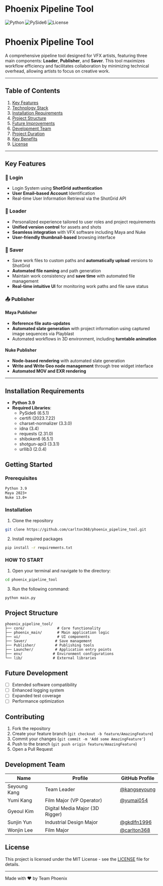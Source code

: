 # Phoenix Pipeline Tool

![Python](https://img.shields.io/badge/python-3.9-blue.svg)
![PySide6](https://img.shields.io/badge/PySide6-6.5.1-green.svg)
![License](https://img.shields.io/badge/license-MIT-blue.svg)

# Phoenix Pipeline Tool

A comprehensive pipeline tool designed for VFX artists, featuring three main components: **Loader**, **Publisher**, and **Saver**. This tool maximizes workflow efficiency and facilitates collaboration by minimizing technical overhead, allowing artists to focus on creative work.

---

## Table of Contents
1. [Key Features](#key-features)
2. [Technology Stack](#technology-stack)
3. [Installation Requirements](#installation-requirements)
4. [Project Structure](#project-structure)
5. [Future Improvements](#future-improvements)
6. [Development Team](#development-team)
7. [Project Duration](#project-duration)
8. [Key Benefits](#key-benefits)
9. [License](#license)

---

## Key Features

### 🔐 Login
- Login System using **ShotGrid authentication**
- **User Email–based Account** Identification
- Real-time User Information Retrieval via the ShotGrid API

### 🔄 Loader
- Personalized experience tailored to user roles and project requirements  
- **Unified version control** for assets and shots  
- **Seamless integration** with VFX software including Maya and Nuke  
- **User-friendly thumbnail-based** browsing interface  

### 💾 Saver
- Save work files to custom paths and **automatically upload** versions to ShotGrid  
- **Automated file naming** and path generation  
- Maintain work consistency and **save time** with automated file management  
- **Real-time intuitive UI** for monitoring work paths and file save status  

### 📤 Publisher

#### Maya Publisher
- **Reference file auto-updates**  
- **Automated slate generation** with project information using captured image sequences via Playblast  
- Automated workflows in 3D environment, including **turntable animation**  

#### Nuke Publisher
- **Node-based rendering** with automated slate generation  
- **Write and Write Geo node management** through tree widget interface  
- **Automated MOV and EXR rendering**  

---

## Installation Requirements
- **Python 3.9**
- **Required Libraries**:
  - PySide6 (6.5.1)
  - certifi (2023.7.22)
  - charset-normalizer (3.3.0)
  - idna (3.4)
  - requests (2.31.0)
  - shiboken6 (6.5.1)
  - shotgun-api3 (3.3.1)
  - urllib3 (2.0.4)

## Getting Started

### Prerequisites
```bash
Python 3.9
Maya 2023+
Nuke 13.0+
```

### Installation
1. Clone the repository
```bash
git clone https://github.com/carlton368/phoenix_pipeline_tool.git
```

2. Install required packages
```bash
pip install -r requirements.txt
```

### HOW TO START
1. Open your terminal and navigate to the directory:
```bash
cd phoenix_pipeline_tool
```

3. Run the following command:
```bash
python main.py 
```

## Project Structure
```
phoenix_pipeline_tool/
├── core/               # Core functionality
├── phoenix_main/       # Main application logic
├── ui/                 # UI components
├── Saver/             # Save management
├── Publisher/         # Publishing tools
├── Launcher/          # Application entry points
├── env/              # Environment configurations
└── lib/              # External libraries
```

## Future Development
- [ ] Extended software compatibility
- [ ] Enhanced logging system
- [ ] Expanded test coverage
- [ ] Performance optimization

## Contributing
1. Fork the repository
2. Create your feature branch (`git checkout -b feature/AmazingFeature`)
3. Commit your changes (`git commit -m 'Add some AmazingFeature'`)
4. Push to the branch (`git push origin feature/AmazingFeature`)
5. Open a Pull Request

## Development Team

| Name   | Profile        | GitHub Profile                                
|--------|-------------|---------------------------------------------
| Seyoung Kang   | Team Leader      | [@kangseyoung](https://github.com/kangseyoung)
| Yumi Kang   | Film Major (VP Operator)      | [@yumai054](https://github.com/yumai054)
| Gyeoul Kim   | Digital Media Major (3D Rigger)      |
| Sunjin Yun   | Industrial Design Major      | [@gkdlfn1996](https://github.com/gkdlfn1996)
| Wonjin Lee   | Film Major      | [@carlton368](https://github.com/carlton368)


## License
This project is licensed under the MIT License - see the [LICENSE](LICENSE) file for details.

---
Made with ❤️ by Team Phoenix
